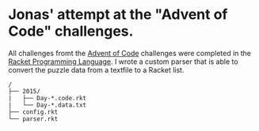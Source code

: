 # Jonas' attempt at the "Advent of Code" challenges.
All challenges fromt the [Advent of Code](https://adventofcode.com) challenges were completed in the [Racket Programming Language](https://racket-lang.org). I wrote a custom parser that is able to convert the puzzle data from a textfile to a Racket list.
```
/
├── 2015/
|   ├── Day-*.code.rkt
|   └── Day-*.data.txt
├── config.rkt
└── parser.rkt
```